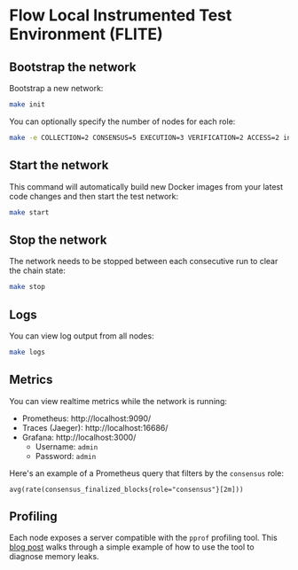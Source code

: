 # Flow Local Instrumented Test Environment (FLITE)

## Bootstrap the network

Bootstrap a new network:

```sh
make init
```

You can optionally specify the number of nodes for each role:

```sh
make -e COLLECTION=2 CONSENSUS=5 EXECUTION=3 VERIFICATION=2 ACCESS=2 init
```

## Start the network

This command will automatically build new Docker images from your latest code changes and then start the test network:

```sh
make start
```

## Stop the network

The network needs to be stopped between each consecutive run to clear the chain state:

```sh
make stop
```

## Logs

You can view log output from all nodes:

```sh
make logs
```

## Metrics

You can view realtime metrics while the network is running:

- Prometheus: http://localhost:9090/
- Traces (Jaeger): http://localhost:16686/
- Grafana: http://localhost:3000/
  - Username: `admin`
  - Password: `admin`

Here's an example of a Prometheus query that filters by the `consensus` role:

```
avg(rate(consensus_finalized_blocks{role="consensus"}[2m]))
```

## Profiling

Each node exposes a server compatible with the `pprof` profiling tool. This [blog post](https://klotzandrew.com/blog/golang-finding-memory-leaks) walks through a simple example of how to use the tool to diagnose memory leaks.
